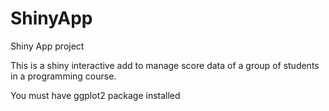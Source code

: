 # ShinyApp
Shiny App project

This is a shiny interactive add to manage score data of a group of students in a programming course.

You must have 
ggplot2 package installed
